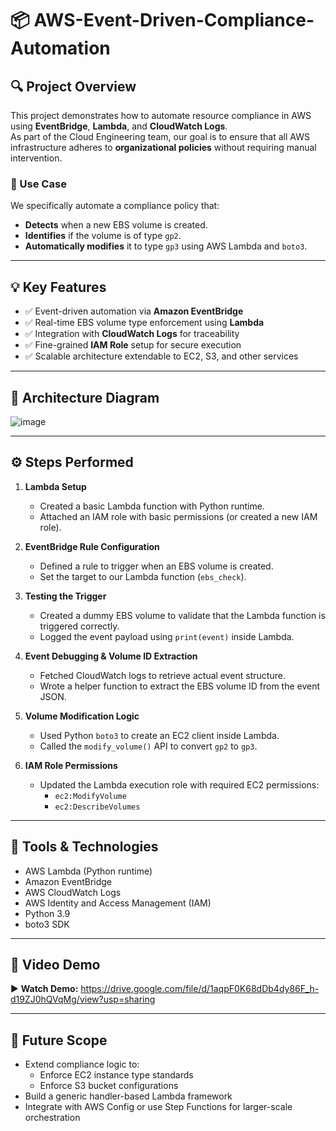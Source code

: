 # 📦 AWS-Event-Driven-Compliance-Automation

## 🔍 Project Overview

This project demonstrates how to automate resource compliance in AWS using **EventBridge**, **Lambda**, and **CloudWatch Logs**.  
As part of the Cloud Engineering team, our goal is to ensure that all AWS infrastructure adheres to **organizational policies** without requiring manual intervention.

### 🎯 Use Case

We specifically automate a compliance policy that:
- **Detects** when a new EBS volume is created.
- **Identifies** if the volume is of type `gp2`.
- **Automatically modifies** it to type `gp3` using AWS Lambda and `boto3`.

---

## 💡 Key Features

- ✅ Event-driven automation via **Amazon EventBridge**
- ✅ Real-time EBS volume type enforcement using **Lambda**
- ✅ Integration with **CloudWatch Logs** for traceability
- ✅ Fine-grained **IAM Role** setup for secure execution
- ✅ Scalable architecture extendable to EC2, S3, and other services

---

## 🚀 Architecture Diagram

![image](https://github.com/user-attachments/assets/5a562042-edbe-476a-9634-5e7449d2ef16)


---

## ⚙️ Steps Performed

1. **Lambda Setup**
   - Created a basic Lambda function with Python runtime.
   - Attached an IAM role with basic permissions (or created a new IAM role).

2. **EventBridge Rule Configuration**
   - Defined a rule to trigger when an EBS volume is created.
   - Set the target to our Lambda function (`ebs_check`).

3. **Testing the Trigger**
   - Created a dummy EBS volume to validate that the Lambda function is triggered correctly.
   - Logged the event payload using `print(event)` inside Lambda.

4. **Event Debugging & Volume ID Extraction**
   - Fetched CloudWatch logs to retrieve actual event structure.
   - Wrote a helper function to extract the EBS volume ID from the event JSON.

5. **Volume Modification Logic**
   - Used Python `boto3` to create an EC2 client inside Lambda.
   - Called the `modify_volume()` API to convert `gp2` to `gp3`.

6. **IAM Role Permissions**
   - Updated the Lambda execution role with required EC2 permissions:
     - `ec2:ModifyVolume`
     - `ec2:DescribeVolumes`

---

## 🧰 Tools & Technologies

- AWS Lambda (Python runtime)
- Amazon EventBridge
- AWS CloudWatch Logs
- AWS Identity and Access Management (IAM)
- Python 3.9
- boto3 SDK

---

## 🎥 Video Demo

▶️ **Watch Demo:** https://drive.google.com/file/d/1aqpF0K68dDb4dy86F_h-d19ZJ0hQVqMg/view?usp=sharing  

---

## 📌 Future Scope

- Extend compliance logic to:
  - Enforce EC2 instance type standards
  - Enforce S3 bucket configurations
- Build a generic handler-based Lambda framework
- Integrate with AWS Config or use Step Functions for larger-scale orchestration

